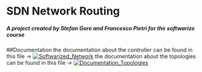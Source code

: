 # SDN Network Routing
##### A project created by Stefan Gore and Francesco Pietri for the softwarize course

##Documentation
the documentation about the controller can be found in this file -> [![Softwarized_Network](https://img.shields.io/badge/View-PDF-red)](Softwarized_Network.pdf)
the documentation about the topologies can be found in this file -> [![Documentation_Topologies](https://img.shields.io/badge/README-Book-orange?logo=readthedocs)](topologies/README.md)
